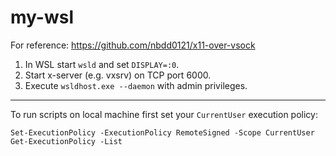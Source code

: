 # my-wsl
For reference: https://github.com/nbdd0121/x11-over-vsock
1. In WSL start `wsld` and set `DISPLAY=:0`.
2. Start x-server (e.g. vxsrv) on TCP port 6000.
3. Execute `wsldhost.exe --daemon` with admin privileges.
---
To run scripts on local machine first set your `CurrentUser` execution policy:
```
Set-ExecutionPolicy -ExecutionPolicy RemoteSigned -Scope CurrentUser
Get-ExecutionPolicy -List
```
